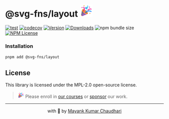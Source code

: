 # @svg-fns/layout <img src="https://raw.githubusercontent.com/mayank1513/mayank1513/main/popper.png" style="height: 40px"/>

[![test](https://github.com/svg-fns/svg-fns/actions/workflows/test.yml/badge.svg)](https://github.com/svg-fns/svg-fns/actions/workflows/test.yml)
[![codecov](https://codecov.io/gh/svg-fns/svg-fns/graph/badge.svg)](https://codecov.io/gh/svg-fns/svg-fns)
[![Version](https://img.shields.io/npm/v/@svg-fns/layout.svg?colorB=green)](https://www.npmjs.com/package/@svg-fns/layout)
[![Downloads](https://img.jsdelivr.com/img.shields.io/npm/d18m/@svg-fns/layout.svg)](https://www.npmjs.com/package/@svg-fns/layout)
![npm bundle size](https://img.shields.io/bundlephobia/minzip/@svg-fns/layout)
[![NPM License](https://img.shields.io/npm/l/@svg-fns/layout)](../../LICENSE)

### Installation

```bash
pnpm add @svg-fns/layout
```

## License

This library is licensed under the MPL-2.0 open-source license.

> <img src="https://raw.githubusercontent.com/mayank1513/mayank1513/main/popper.png" style="height: 20px"/> Please enroll in [our courses](https://mayank-chaudhari.vercel.app/courses) or [sponsor](https://github.com/sponsors/mayank1513) our work.

<hr />

<p align="center" style="text-align:center">with 💖 by <a href="https://mayank-chaudhari.vercel.app" target="_blank">Mayank Kumar Chaudhari</a></p>
